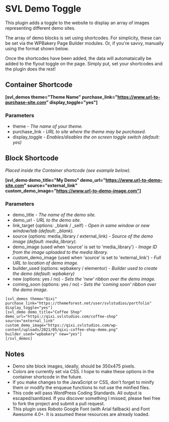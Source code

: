 # SVL Demo Toggle

This plugin adds a toggle to the website to display an array of images representing different demo sites.

The array of demo blocks is set using shortcodes.  For simplicity, these can be set via the WPBakery Page Builder modules.  Or, if you're savvy, manually using the format shown below.

Once the shortcodes have been added, the data will automataically be added to the flyout toggle on the page.  Simply put, set your shortcodes and the plugin does the rest!

## Container Shortcode
**[svl_demos theme="Theme Name" purchase_link="https://www.url-to-purchase-site.com" display_toggle="yes"]**

### Parameters
* theme
*- The name of your theme.*
* purchase_link
*- URL to site where the theme may be purchased.*
* display_toggle
*- Enables/disables the on screen toggle switch (default: yes)*

## Block Shortcode 
*Placed inside the Container shortcode (see example below).*

**[svl_demo demo_title="My Demo" demo_url="https://www.url-to-demo-site.com" source="external_link" custom_demo_image="https://www.url-to-demo-image.com"]**

### Parameters
* demo_title
*- The name of the demo site.*
* demo_url
*- URL to the demo site.*
* link_target (options: _blank / _self)
*- Open in same window or new window/tab (default: _blank).*
* source  (options: media_library / external_link)
*- Source of the demo image (default: media_library).*
* demo_image (used when 'source' is set to 'media_library')
*- Image ID from the image uploaded to the media library.*
* custom_demo_image (used when 'source' is set to 'external_link')
*- Full URL to location of demo image.*
* builder_used (options: wpbakery / elementor)
*- Builder used to create the demo (default: wpbakery)*
* new (options: yes / no)
*- Sets the 'new' ribbon over the demo image.*
* coming_soon (options: yes / no)
*- Sets the 'coming soon' ribbon over the demo image.*
```
[svl_demos theme="Qixi" purchase_link="https://themeforest.net/user/svlstudios/portfolio" display_toggle="yes"]
[svl_demo demo_title="Coffee Shop" demo_url="https://qixi.svlstudios.com/coffee-shop" source="external_link" custom_demo_image="https://qixi.svlstudios.com/wp-content/uploads/2021/05/qixi-coffee-shop-demo.png" builder_used="wpbakery" new="yes"]
[/svl_demos]
```

## Notes
* Demo site block images, ideally, should be 350x475 pixels.
* Colors are currently set via CSS.  I hope to make these options in the container shortcode in the future.
* If you make changes to the JavaScript or CSS, don't forget to minify them or modify the enqueue functions to not use the minfied files.
* This code will pass WordPress Coding Standards.  All output is escaped/sanitized.  If you discover something I missed, please feel free to fork the project and submit a pull request.
* This plugin uses Roboto Google Font (with Arial fallback) and Font Awesome 4.0+.  It is assumed these resources are already loaded.